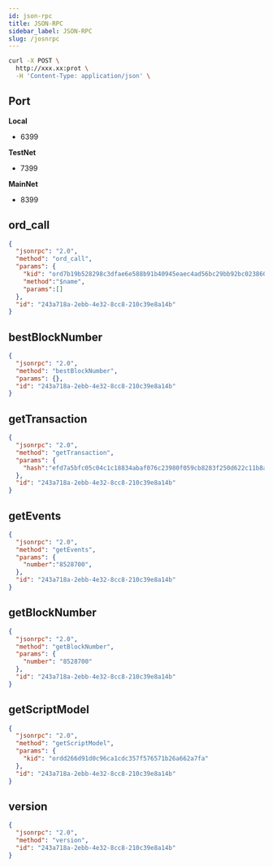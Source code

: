 ```yaml
---
id: json-rpc 
title: JSON-RPC
sidebar_label: JSON-RPC 
slug: /josnrpc
---
```



```bash
curl -X POST \
  http://xxx.xx:prot \
  -H 'Content-Type: application/json' \
```

## Port

**Local**
 - 6399

**TestNet**
 - 7399

**MainNet**
 - 8399


## ord_call
```json
{
  "jsonrpc": "2.0",
  "method": "ord_call",
  "params": {
    "kid": "ord7b19b528298c3dfae6e588b91b40945eaec4ad56bc29bb92bc023860ee",
    "method":"$name",
    "params":[]
  },
  "id": "243a718a-2ebb-4e32-8cc8-210c39e8a14b"
}
```


## bestBlockNumber
```json
{
  "jsonrpc": "2.0",
  "method": "bestBlockNumber",
  "params": {},
  "id": "243a718a-2ebb-4e32-8cc8-210c39e8a14b"
}
```


## getTransaction
```json
{
  "jsonrpc": "2.0",
  "method": "getTransaction",
  "params": {
    "hash":"efd7a5bfc05c04c1c18834abaf076c23980f059cb8283f250d622c11b8ae6a89"
  },
  "id": "243a718a-2ebb-4e32-8cc8-210c39e8a14b"
}
```


## getEvents
```json
{
  "jsonrpc": "2.0",
  "method": "getEvents",
  "params": {
    "number":"8528700",
  },
  "id": "243a718a-2ebb-4e32-8cc8-210c39e8a14b"
}
```

## getBlockNumber
```json
{
  "jsonrpc": "2.0",
  "method": "getBlockNumber",
  "params": {
    "number": "8528700"
  },
  "id": "243a718a-2ebb-4e32-8cc8-210c39e8a14b"
}
```


## getScriptModel
```json
{
  "jsonrpc": "2.0",
  "method": "getScriptModel",
  "params": {
    "kid": "ordd266d91d0c96ca1cdc357f576571b26a662a7fa"
  },
  "id": "243a718a-2ebb-4e32-8cc8-210c39e8a14b"
}
```


## version
```json
{
  "jsonrpc": "2.0",
  "method": "version",
  "id": "243a718a-2ebb-4e32-8cc8-210c39e8a14b"
}
```


